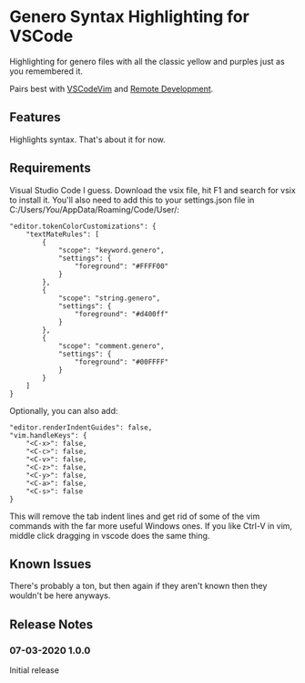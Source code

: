 # Genero Syntax Highlighting for VSCode

Highlighting for genero files with all the classic yellow and purples just as you remembered it.

Pairs best with [VSCodeVim](https://github.com/VSCodeVim/Vim) and [Remote Development](https://marketplace.visualstudio.com/items?itemName=ms-vscode-remote.vscode-remote-extensionpack).

## Features

Highlights syntax. That's about it for now.

## Requirements

Visual Studio Code I guess. Download the vsix file, hit F1 and search for vsix to install it. 
You'll also need to add this to your settings.json file in C:/Users/*You*/AppData/Roaming/Code/User/:

    "editor.tokenColorCustomizations": {
        "textMateRules": [
            {
                "scope": "keyword.genero",
                "settings": {
                    "foreground": "#FFFF00"
                }
            },
            {
                "scope": "string.genero",
                "settings": {
                    "foreground": "#d400ff"
                }
            },
            {
                "scope": "comment.genero",
                "settings": {
                    "foreground": "#00FFFF"
                }
            }
        ]
    }

Optionally, you can also add:

    "editor.renderIndentGuides": false,
    "vim.handleKeys": {
        "<C-x>": false,
        "<C-c>": false,
        "<C-v>": false,
        "<C-z>": false,
        "<C-y>": false,
        "<C-a>": false,
        "<C-s>": false
    }

This will remove the tab indent lines and get rid of some of the vim commands with the far more useful Windows ones.
If you like Ctrl-V in vim, middle click dragging in vscode does the same thing.

## Known Issues

There's probably a ton, but then again if they aren't known then they wouldn't be here anyways.

## Release Notes

### 07-03-2020 1.0.0

Initial release
